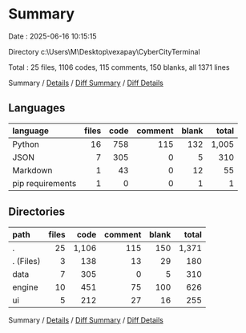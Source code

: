 # Summary

Date : 2025-06-16 10:15:15

Directory c:\\Users\\M\\Desktop\\vexapay\\CyberCityTerminal

Total : 25 files,  1106 codes, 115 comments, 150 blanks, all 1371 lines

Summary / [Details](details.md) / [Diff Summary](diff.md) / [Diff Details](diff-details.md)

## Languages
| language | files | code | comment | blank | total |
| :--- | ---: | ---: | ---: | ---: | ---: |
| Python | 16 | 758 | 115 | 132 | 1,005 |
| JSON | 7 | 305 | 0 | 5 | 310 |
| Markdown | 1 | 43 | 0 | 12 | 55 |
| pip requirements | 1 | 0 | 0 | 1 | 1 |

## Directories
| path | files | code | comment | blank | total |
| :--- | ---: | ---: | ---: | ---: | ---: |
| . | 25 | 1,106 | 115 | 150 | 1,371 |
| . (Files) | 3 | 138 | 13 | 29 | 180 |
| data | 7 | 305 | 0 | 5 | 310 |
| engine | 10 | 451 | 75 | 100 | 626 |
| ui | 5 | 212 | 27 | 16 | 255 |

Summary / [Details](details.md) / [Diff Summary](diff.md) / [Diff Details](diff-details.md)